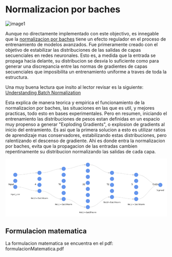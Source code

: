 # Normalizacion por baches

![image1](https://miro.medium.com/v2/resize:fit:709/1*Y0EtAQpR2iBsv97YrwRywg.png)

Aunque no directamente implementado con este objectivo, es innegable que la [normalizacion por baches](https://arxiv.org/pdf/1502.03167) tiene un efecto regulador en el proceso de entrenamiento de modelos avanzados. Fue primeramente creado con el objetivo de estabilizar las distribuciones de las salidas de capas secuenciales en redes neuronales. Esto es, a medida que la entrada se propaga hacia delante, su distribucion se desvia lo suficiente como para generar una discrepancia entre las normas de gradientes de capas secuenciales que imposibilita un entrenamiento uniforme a traves de toda la estructura.

Una muy buena lectura que insito al lector revisar es la siguiente: [Understanding Batch Normalization](https://arxiv.org/abs/1806.02375)

Esta explica de manera teorica y empirica el funcionamiento de la normalizacion por baches, las situaciones en las que es util, y mejores practicas, todo esto en bases experimentales. Pero en resumen, iniciando el entrenamiento las distribuciones de pesos estan definidas en un espacio muy propenso a generar "Exploding Gradients", o explosion de gradients al inicio del entramiento. Es asi que la primera solucion a esto es utilizar ratios de aprendizaje mas conservadores, estabilizando estas distribuciones, pero ralentizando el descenso de gradiente. Ahi es donde entra la normalizacion por baches, evita que la propagacion de las entradas cambien repentinamente su distribucion normalizando las salidas de cada capa.

![image2](RedNeuronal.png)

## Formulacion matematica

La formulacion matematica se encuentra en el pdf: formulacionMatematica.pdf

